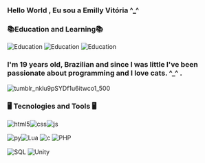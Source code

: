 ### Hello World , Eu sou a Emilly Vitória ^_^

### 📚Education and Learning📚
![Education](https://img.shields.io/badge/Udemy-EC5252?style=for-the-badge&logo=UdemylogoColor=white)
![Education](https://img.shields.io/badge/Duolingo-58CC02?style=for-the-badge&logo=Duolingo&logoColor=white)
![Education](https://img.shields.io/badge/Khan%20Academy-14BF96?style=for-the-badge&logo=Khan%20Academy&logoColor=white)

### I'm 19 years old, Brazilian and since I was little I've been passionate about programming and I love cats. ^_^ . 

![tumblr_nklu9pSYDf1u6itwco1_500](https://github.com/EmiiSakura/EmillyVit-ria/assets/157049269/fbd398f9-4458-4801-883c-3cc8c5c32295)

### 🖥️ Tecnologies and Tools 🖥️

<img align="center" alt="html5" src="https://img.shields.io/badge/HTML5-E34F26?style=for-the-badge&logo=html5&logoColor=white"/><img align="center" alt="css" src="https://img.shields.io/badge/CSS3-1572B6?style=for-the-badge&logo=css3&logoColor=white"/><img align="center" alt="js" src="https://img.shields.io/badge/JavaScript-F7DF1E?style=for-the-badge&logo=javascript&logoColor=black" />
  
  <img align="center" alt="py" src="https://img.shields.io/badge/Python-14354C?style=for-the-badge&logo=python&logoColor=white"/><img align="center" alt="Lua" src="https://img.shields.io/badge/Lua-2C2D72?style=for-the-badge&logo=lua&logoColor=white">
  <img align="center" alt="c" src="https://img.shields.io/badge/C%2B%2B-00599C?style=for-the-badge&logo=c%2B%2B&logoColor=white">
  <img align="center" alt="PHP" src="https://img.shields.io/badge/PHP-777BB4?style=for-the-badge&logo=php&logoColor=white">

<img align="center" alt="SQL" src="https://img.shields.io/badge/MySQL-00000F?style=for-the-badge&logo=mysql&logoColor=white">
<img align="center" alt="Unity" src="https://img.shields.io/badge/Unity-100000?style=for-the-badge&logo=unity&logoColor=white">

